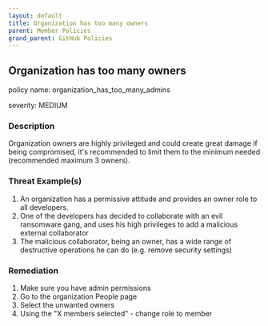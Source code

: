 ```yaml
---
layout: default
title: Organization has too many owners
parent: Member Policies
grand_parent: GitHub Policies
---
```



## Organization has too many owners
policy name: organization_has_too_many_admins

severity: MEDIUM

### Description
Organization owners are highly privileged and could create great damage if being compromised, it's recommended to limit them to the minimum needed (recommended maximum 3 owners).

### Threat Example(s)
1. An organization has a permissive attitude and provides an owner role to all developers.
2. One of the developers has decided to collaborate with an evil ransomware gang, and uses his high privileges to add a malicious external collaborator
3. The malicious collaborator, being an owner, has a wide range of destructive operations he can do (e.g. remove security settings)



### Remediation
1. Make sure you have admin permissions
2. Go to the organization People page
3. Select the unwanted owners
4. Using the "X members selected" - change role to member



